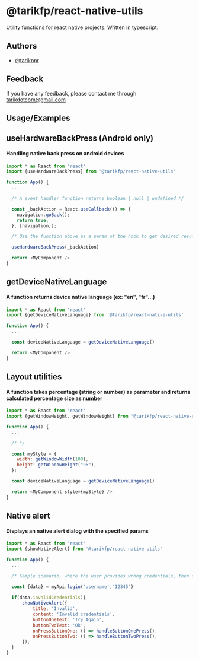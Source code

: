 
# @tarikfp/react-native-utils

Utility functions for react native projects. Written in typescript.



## Authors

- [@tarikpnr](https://www.github.com/tarikpnr)


## Feedback

If you have any feedback, please contact me through tarikdotcom@gmail.com


## Usage/Examples

## useHardwareBackPress (Android only)
#### Handling native back press on android devices
```javascript
import * as React from 'react'
import {useHardwareBackPress} from '@tarikfp/react-native-utils'

function App() {
  ...

  /* A event handler function returns boolean | null | undefined */

  const _backAction = React.useCallback(() => {
    navigation.goBack();
    return true;
  }, [navigation]);

  /* Use the function above as a param of the hook to get desired result */

  useHardwareBackPress(_backAction)

  return <MyComponent />
}
```


## getDeviceNativeLanguage
#### A function returns device native language (ex: "en", "fr"...)
```javascript
import * as React from 'react'
import {getDeviceNativeLanguage} from '@tarikfp/react-native-utils'

function App() {
  ...

  const deviceNativeLanguage = getDeviceNativeLanguage()

  return <MyComponent />
}
```


## Layout utilities
#### A function takes percentage (string or number) as parameter and returns calculated percentage size as number 
```javascript
import * as React from 'react'
import {getWindowHeight, getWindowHeight} from '@tarikfp/react-native-utils'

function App() {
  ...

  /* */

  const myStyle = {
    width: getWindowWidth(100),
    height: getWindowHeight("95"),
  };

  const deviceNativeLanguage = getDeviceNativeLanguage()

  return <MyComponent style={myStyle} />
}
```


## Native alert
#### Displays an native alert dialog with the specified params
```javascript
import * as React from 'react'
import {showNativeAlert} from '@tarikfp/react-native-utils'

function App() {
  ...

  /* Sample scenario, where the user provides wrong credentials, then sees alert */

  const {data} = myApi.login('username','12345') 
  
  if(data.invalidCredentials){
      showNativeAlert({
          title: 'Invalid',
          content: 'Invalid credentials',
          buttonOneText: 'Try Again',
          buttonTwoText: 'Ok',
          onPressButtonOne: () => handleButtonOnePress(),
          onPressButtonTwo: () => handleButtonTwoPress(),
      });
  }
}
```




